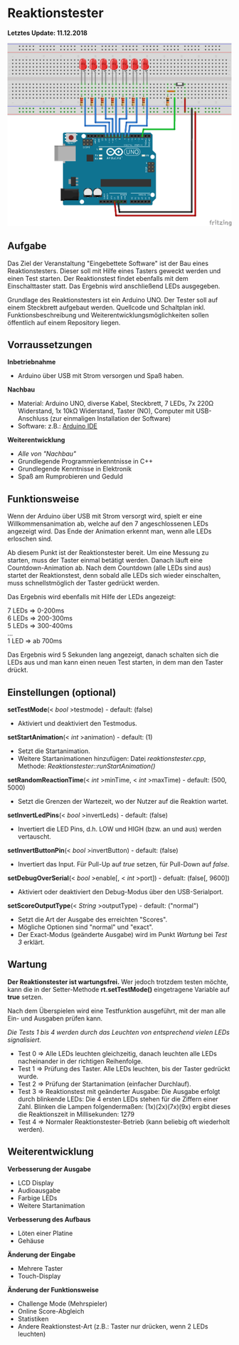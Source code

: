 # Reaktionstester

**Letztes Update: 11.12.2018**

![Bild](https://raw.githubusercontent.com/maiksicks/fhwedel-reaktionstester/master/images/reaktionstester_steckplatine.png)

## Aufgabe

Das Ziel der Veranstaltung "Eingebettete Software" ist der Bau eines Reaktionstesters. Dieser soll mit Hilfe eines Tasters geweckt werden und einen Test starten. Der Reaktionstest findet ebenfalls mit dem Einschalttaster statt. Das Ergebnis wird anschließend LEDs ausgegeben. 

Grundlage des Reaktionstesters ist ein Arduino UNO. Der Tester soll auf einem Steckbrett aufgebaut werden. Quellcode und Schaltplan inkl. Funktionsbeschreibung und Weiterentwicklungsmöglichkeiten sollen öffentlich auf einem Repository liegen.

## Vorraussetzungen

**Inbetriebnahme**

- Arduino über USB mit Strom versorgen und Spaß haben.

**Nachbau**

- Material: Arduino UNO, diverse Kabel, Steckbrett, 7 LEDs, 7x 220Ω Widerstand, 1x 10kΩ Widerstand, Taster (NO), Computer mit USB-Anschluss (zur einmaligen Installation der Software)
- Software: z.B.: [Arduino IDE](https://www.arduino.cc/en/Main/Software)

**Weiterentwicklung**

- _Alle von "Nachbau"_
- Grundlegende Programmierkenntnisse in C++
- Grundlegende Kenntnisse in Elektronik
- Spaß am Rumprobieren und Geduld

## Funktionsweise

Wenn der Arduino über USB mit Strom versorgt wird, spielt er eine Willkommensanimation ab, welche auf den 7 angeschlossenen LEDs angezeigt wird. Das Ende der Animation erkennt man, wenn alle LEDs erloschen sind.

Ab diesem Punkt ist der Reaktionstester bereit. Um eine Messung zu starten, muss der Taster einmal betätigt werden. Danach läuft eine Countdown-Animation ab. Nach dem Countdown (alle LEDs sind aus) startet der Reaktionstest, denn sobald alle LEDs sich wieder einschalten, muss schnellstmöglich der Taster gedrückt werden.

Das Ergebnis wird ebenfalls mit Hilfe der LEDs angezeigt:

7 LEDs => 0-200ms<br>
6 LEDs => 200-300ms<br>
5 LEDs => 300-400ms<br>
...<br>
1 LED => ab 700ms

Das Ergebnis wird 5 Sekunden lang angezeigt, danach schalten sich die LEDs aus und man kann einen neuen Test starten, in dem man den Taster drückt.

## Einstellungen (optional)

**setTestMode**(< _bool_ >testmode) - default: (false)
- Aktiviert und deaktiviert den Testmodus. 
  
**setStartAnimation**(< _int_ >animation) - default: (1)
- Setzt die Startanimation.
- Weitere Startanimationen hinzufügen: Datei _reaktionstester.cpp_, Methode: _Reaktionstester::runStartAnimation()_

**setRandomReactionTime**(< _int_ >minTime, < _int_ >maxTime) - default: (500, 5000)
- Setzt die Grenzen der Wartezeit, wo der Nutzer auf die Reaktion wartet.
  
**setInvertLedPins**(< _bool_ >invertLeds) - default: (false)
- Invertiert die LED Pins, d.h. LOW und HIGH (bzw. an und aus) werden vertauscht.
  
**setInvertButtonPin**(< _bool_ >invertButton) - default: (false)
- Invertiert das Input. Für Pull-Up auf _true_ setzen, für Pull-Down auf _false_.
  
**setDebugOverSerial**(< _bool_ >enable[, < _int_ >port]) - defualt: (false[, 9600])
- Aktiviert oder deaktiviert den Debug-Modus über den USB-Serialport.
  
**setScoreOutputType**(< _String_ >outputType) - default: ("normal")
- Setzt die Art der Ausgabe des erreichten "Scores".
- Mögliche Optionen sind "normal" und "exact".
- Der Exact-Modus (geänderte Ausgabe) wird im Punkt _Wartung_ bei _Test 3_ erklärt.
  
## Wartung

**Der Reaktionstester ist wartungsfrei.** Wer jedoch trotzdem testen möchte, kann die in der Setter-Methode **rt.setTestMode()** eingetragene Variable auf **true** setzen.

Nach dem Überspielen wird eine Testfunktion ausgeführt, mit der man alle Ein- und Ausgaben prüfen kann.

_Die Tests 1 bis 4 werden durch das Leuchten von entsprechend vielen LEDs signalisiert._

- Test 0 => Alle LEDs leuchten gleichzeitig, danach leuchten alle LEDs nacheinander in der richtigen Reihenfolge.
- Test 1 => Prüfung des Taster. Alle LEDs leuchten, bis der Taster gedrückt wurde.
- Test 2 => Prüfung der Startanimation (einfacher Durchlauf).
- Test 3 => Reaktionstest mit geänderter Ausgabe: Die Ausgabe erfolgt durch blinkende LEDs: Die 4 ersten LEDs stehen für die Ziffern einer Zahl. Blinken die Lampen folgendermaßen: (1x)(2x)(7x)(9x) ergibt dieses die Reaktionszeit in Millisekunden: 1279
- Test 4 => Normaler Reaktionstester-Betrieb (kann beliebig oft wiederholt werden).

## Weiterentwicklung

**Verbesserung der Ausgabe**
- LCD Display
- Audioausgabe
- Farbige LEDs
- Weitere Startanimation

**Verbesserung des Aufbaus**
- Löten einer Platine
- Gehäuse

**Änderung der Eingabe**
- Mehrere Taster
- Touch-Display

**Änderung der Funktionsweise**
- Challenge Mode (Mehrspieler)
- Online Score-Abgleich
- Statistiken
- Andere Reaktionstest-Art (z.B.: Taster nur drücken, wenn 2 LEDs leuchten)
